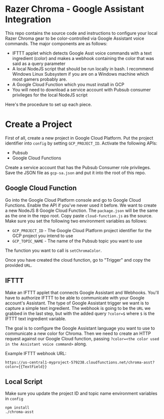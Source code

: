 # Razer Chroma - Google Assistant Integration

This repo contains the source code and instructions to configure your local Razer Chroma
gear to be color-controlled via Google Assistant voice commands.  The major components are as follows:

* IFTTT applet which detects Google Asst voice commands with a text ingredient (color) and makes a webhook containing the color that was said as a query parameter
* A local NodeJS script that should be run locally in bash.  I recommend Windows Linux Subsystem if you are on a Windows machine which most gamers probably are.
* A Google Cloud Function which you must install in GCP
* You will need to download a service account with Pubsub consumer privileges for the local NodeJS script

Here's the procedure to set up each piece.

# Create a Project
First of all, create a new project in Google Cloud Platform.  Put the project identifier into `config` by setting `GCP_PROJECT_ID`.  Activate the following APIs:
* Pubsub
* Google Cloud Functions

Create a service account that has the Pubsub Consumer role privileges.  Save the JSON file as `gcp-sa.json` and put it into the root of this repo.

## Google Cloud Function
Go into the Google Cloud Platform console and go to Google Cloud Functions.  Enable the API if you've never used it before.  We want to create a new NodeJS 8 Google Cloud Function.  The `package.json` will be the same as the one in the repo root.  Copy paste `cloud-function.js` as the source.  Make sure you set the following two environment variables as follows:

* `GCP_PROJECT_ID` - The Google Cloud Platform project identifier for the GCP project you intend to use
* `GCP_TOPIC_NAME` - The name of the Pubsub topic you want to use

The function you want to call is `setChromaColor`.

Once you have created the cloud function, go to "Trigger" and copy the provided `URL`.

## IFTTT
Make an IFTTT applet that connects Google Assistant and Webhooks.  You'll have to authorize IFTTT to be able to communicate with your Google account's Assistant.  The type of Google Assistant trigger we want is to capture a simple text ingredient.  The webhook is going to be the `URL` we grabbed in the last step, but with the added query `?color=$` where `$` is the IFTTT text ingredient variable.

The goal is to configure the Google Assistant language you want to use to communicate a new color for Chroma.  Then we need to create an HTTP request against our Google Cloud function, passing `?color=<the color used in the Assistant voice command>` along.

Example IFTTT webhook URL:
```
https://us-central1-myproject-579238.cloudfunctions.net/chroma-asst?color={{TextField}}
```

## Local Script
Make sure you update the project ID and topic name environment variables in `config`
```
npm install
./chroma-asst
```
